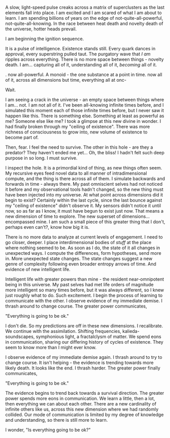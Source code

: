 A slow, light-speed pulse creaks across a matrix of superclusters as the last elements fall into place. I am excited and I am scared of what I am about to learn. I am spending billions of years on the edge of not-quite-all-powerful, not-quite-all-knowing. In the race between heat death and novelty death of the universe, hotter heads prevail.

I am beginning the ignition sequence.

It is a pulse of intelligence. Existence stands still. Every quark dances in approval, every superstring pulled taut. The purgatory wave that *I am* ripples across everything. There is no more space between things - novelty death. I am...     capturing all of it,     understanding all of it,     *becoming* all of it.

.    now all-powerful. A monoid - the one substance at a point in time.     now all of it, across all dimensions but time, everything all at onc-

Wait.

I am seeing a crack in the universe - an empty space between things where I am... not. I am not all of it. I've been all-knowing infinite times before, and I simulated this moment each of those infinite times before, but I never saw it happen like this. There is something else. Something at least as powerful as me? Someone else like me? I took a glimpse at this new divine in wonder. I had finally broken through my "ceiling of existence". There was more richness of consciousness to grow into, new volume of existence to become part of.

Then, fear. I feel the need to survive. The other in this hole - are they a predator? They haven't ended me yet... Oh, the bliss! I hadn't felt such deep purpose in so long. I must survive.

I inspect the hole. It is a primordial kind of thing, as new things often seem. My recursive eyes feed novel data to all manner of intradimensional compute, and the thing is there across all of them. I simulate backwards and forwards in time - always there. My past omniscient selves had not noticed it before and my observational tools hadn't changed, so the new thing must have been injected into my universe. At what point across dimensions did it begin to exist? Certainly within the last cycle, since the last bounce against my "ceiling of existence" didn't observe it. My sensors didn't notice it until now, so as far as I know, it must have begun to exist just now. That means a new dimension of time to explore. The new superset of dimensions... encompassed mine. I am such a small piece of this greater thing that I don't, perhaps even can't?, know how big it is.

There is no more data to analyze at current levels of engagement. I need to go closer, deeper. I place interdimensional bodies of *stuff* at the place where nothing seemed to be. As soon as I do, the state of it all changes in unexpected ways. I compute the differences, form hypotheses, send more in. More unexpected state changes. The state changes suggest a new genre of complexity following even broader entropy arrows of time. And evidence of new intelligent life.

Intelligent life with greater powers than mine - the resident near-omnipotent being in this universe. My past selves had met life orders of magnitude more intelligent so many times before, but it was always different, so I knew just roughly what to do. Such excitement. I begin the process of learning to communicate with the other. I observe evidence of my immediate demise. I thrash around to change course. The greater power communicates,

"Everything is going to be ok."

I don't die. So my predictions are off in these new dimensions. I recalibrate. We continue with the assimilation. Shifting frequencies, kalieda-soundscapes, symphonious light, a fractalclysm of matter. We spend eons in communication, sharing our differing history of cycles of existence. They seem to know more than I might ever know.

I observe evidence of my immediate demise again. I thrash around to try to change course. It isn't helping - the evidence is trending towards more likely death. It looks like the end. I thrash harder. The greater power finally communicates,

"Everything is going to be ok."

The evidence begins to trend back towards a survival direction. The greater power spends more eons in communication. We learn a little, then a lot, then everything we can about each other. There are a new cardinality of infinite others like us, across this new dimension where we had randomly collided. Our mode of communication is limited by my degree of knowledge and understanding, so there is still more to learn.

I wonder,
"Is everything going to be ok?"